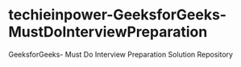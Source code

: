 # techieinpower-GeeksforGeeks-MustDoInterviewPreparation
GeeksforGeeks- Must Do Interview Preparation Solution Repository 
